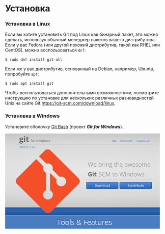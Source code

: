 # Установка

### Установка в Linux

Если вы хотите установить Git под Linux как бинарный пакет, это можно сделать, используя обычный менеджер пакетов вашего дистрибутива. Если у вас Fedora (или другой похожий дистрибутив, такой как RHEL или CentOS), можно воспользоваться `dnf`:

```console
$ sudo dnf install git-all
```

Если же у вас дистрибутив, основанный на Debian, например, Ubuntu, попробуйте `apt`:

```console
$ sudo apt install git
```

Чтобы воспользоваться дополнительными возможностями, посмотрите инструкцию по установке для нескольких различных разновидностей Unix на сайте Git https://git-scm.com/download/linux.

### Установка в Windows

Установите оболочку [Git Bash](https://gitforwindows.org/) (проект ***Git for Windows***). 

![GitBash](.\resurce\img-09-gitbash.png)